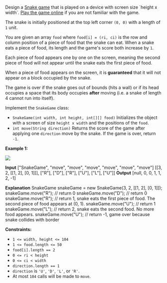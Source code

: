 Design a [Snake game](https://en.wikipedia.org/wiki/Snake_(video_game)) that is played on a device with screen size `height x width`. [Play the game online](http://patorjk.com/games/snake/) if you are not familiar with the game.

The snake is initially positioned at the top left corner `(0, 0)` with a length of `1` unit.

You are given an array `food` where `food[i] = (ri, ci)` is the row and column position of a piece of food that the snake can eat. When a snake eats a piece of food, its length and the game's score both increase by `1`.

Each piece of food appears one by one on the screen, meaning the second piece of food will not appear until the snake eats the first piece of food.

When a piece of food appears on the screen, it is **guaranteed** that it will not appear on a block occupied by the snake.

The game is over if the snake goes out of bounds (hits a wall) or if its head occupies a space that its body occupies **after** moving (i.e. a snake of length 4 cannot run into itself).

Implement the `SnakeGame` class:

*   `SnakeGame(int width, int height, int[][] food)` Initializes the object with a screen of size `height x width` and the positions of the `food`.
*   `int move(String direction)` Returns the score of the game after applying one `direction` move by the snake. If the game is over, return `-1`.

**Example 1:**

![](https://assets.leetcode.com/uploads/2021/01/13/snake.jpg)

**Input**
\["SnakeGame", "move", "move", "move", "move", "move", "move"\]
\[\[3, 2, \[\[1, 2\], \[0, 1\]\]\], \["R"\], \["D"\], \["R"\], \["U"\], \["L"\], \["U"\]\]
**Output**
\[null, 0, 0, 1, 1, 2, -1\]

**Explanation**
SnakeGame snakeGame = new SnakeGame(3, 2, \[\[1, 2\], \[0, 1\]\]);
snakeGame.move("R"); // return 0
snakeGame.move("D"); // return 0
snakeGame.move("R"); // return 1, snake eats the first piece of food. The second piece of food appears at (0, 1).
snakeGame.move("U"); // return 1
snakeGame.move("L"); // return 2, snake eats the second food. No more food appears.
snakeGame.move("U"); // return -1, game over because snake collides with border

**Constraints:**

*   `1 <= width, height <= 104`
*   `1 <= food.length <= 50`
*   `food[i].length == 2`
*   `0 <= ri < height`
*   `0 <= ci < width`
*   `direction.length == 1`
*   `direction` is `'U'`, `'D'`, `'L'`, or `'R'`.
*   At most `104` calls will be made to `move`.